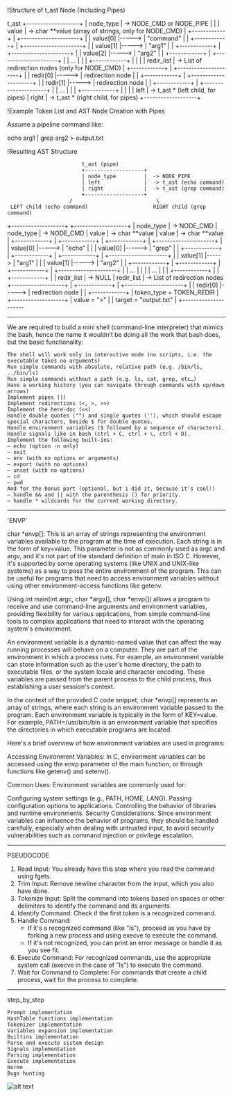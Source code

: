 !Structure of t_ast Node (Including Pipes)

t_ast
+-------------------+
| node_type         |  -> NODE_CMD or NODE_PIPE
|                   |
| value             |  -> char **value (array of strings, only for NODE_CMD)
|  +------------+   |     +---------------------+
|  | value[0]   |----->   | "command"            |
|  +------------+   |     +---------------------+
|  | value[1]   |----->   | "arg1"               |
|  +------------+   |     +---------------------+
|  | value[2]   |----->   | "arg2"               |
|  +------------+   |     +---------------------+
|  | ...        |   |
|  +------------+   |
|                   |
| redir_list        |  -> List of redirection nodes (only for NODE_CMD)
|  +------------+   |     +---------------------+
|  | redir[0]   |----->   | redirection node     |
|  +------------+   |     +---------------------+
|  | redir[1]   |----->   | redirection node     |
|  +------------+   |     +---------------------+
|  | ...        |   |
|  +------------+   |
|                   |
| left              |  -> t_ast * (left child, for pipes)
| right             |  -> t_ast * (right child, for pipes)
+-------------------+

!Example Token List and AST Node Creation with Pipes

Assume a pipeline command like:

echo arg1 | grep arg2 > output.txt


!Resulting AST Structure


                            t_ast (pipe)
                            +-------------------+
                            | node_type         |  -> NODE_PIPE
                            | left              |  -> t_ast (echo command)
                            | right             |  -> t_ast (grep command)
                            +-------------------+
                        /                           \
     LEFT child (echo command)                     RIGHT child (grep command)
+-------------------+                           +-------------------+
| node_type         |  -> NODE_CMD              | node_type         |  -> NODE_CMD
| value             |  -> char **value          | value             |  -> char **value
|  +------------+   |     +------------+        |  +------------+   |     +---------------------+
|  | value[0]   |----->   | "echo"     |        |  | value[0]   |----->   | "grep"              |
|  +------------+   |     +------------+        |  +------------+   |     +---------------------+
|  | value[1]   |----->   | "arg1"     |        |  | value[1]   |----->   | "arg2"              |
|  +------------+   |     +------------+        |  +------------+   |     +---------------------+
|  | ...        |   |                           |  | ...        |   |
|  +------------+   |                           |  +------------+   |
| redir_list        |  -> NULL                  | redir_list        |  -> List of redirection nodes
+-------------------+                           |  +------------+   |     +---------------------+
                                                |  | redir[0]   |----->   | redirection node     |
                                                |  +------------+         | token_type = TOKEN_REDIR |
                                                +-------------------+     | value = ">"            |
                                                                          | target = "output.txt"  |
                                                                          +---------------------

-------------------------------------------------------------------------------------------------------------------------------------------------------------------------



We are required to build a mini shell (command-line interpreter) that mimics the bash, hence the name it wouldn’t be doing all the work that bash does, but the basic functionality:

    The shell will work only in interactive mode (no scripts, i.e. the executable takes no arguments)
    Run simple commands with absolute, relative path (e.g. /bin/ls, ../bin/ls)
    Run simple commands without a path (e.g. ls, cat, grep, etc…)
    Have a working history (you can navigate through commands with up/down arrows)
    Implement pipes (|)
    Implement redirections (<, >, >>)
    Implement the here-doc (<<)
    Handle double quotes ("") and single quotes (''), which should escape special characters, beside $ for double quotes.
    Handle environment variables ($ followed by a sequence of characters).
    Handle signals like in bash (ctrl + C, ctrl + \, ctrl + D).
    Implement the following built-ins:
    — echo (option -n only)
    — exit
    — env (with no options or arguments)
    — export (with no options)
    — unset (with no options)
    — cd
    — pwd
    And for the bonus part (optional, but i did it, because it’s cool!)
    — handle && and || with the parenthesis () for priority.
    — handle * wildcards for the current working directory.

---------------------------------------------------------------------------------------------------------------------------

'ENVP'

char *envp[]: This is an array of strings representing the environment variables available to the program at the time of execution. Each string is in the form of key=value. This parameter is not as commonly used as argc and argv, and it's not part of the standard definition of main in ISO C. However, it's supported by some operating systems (like UNIX and UNIX-like systems) as a way to pass the entire environment of the program. This can be useful for programs that need to access environment variables without using other environment-access functions like getenv.

Using int main(int argc, char *argv[], char *envp[]) allows a program to receive and use command-line arguments and environment variables, providing flexibility for various applications, from simple command-line tools to complex applications that need to interact with the operating system's environment.

An environment variable is a dynamic-named value that can affect the way running processes will behave on a computer. They are part of the environment in which a process runs. For example, an environment variable can store information such as the user's home directory, the path to executable files, or the system locale and character encoding. These variables are passed from the parent process to the child process, thus establishing a user session's context.

In the context of the provided C code snippet, char *envp[] represents an array of strings, where each string is an environment variable passed to the program. Each environment variable is typically in the form of KEY=value. For example, PATH=/usr/bin:/bin is an environment variable that specifies the directories in which executable programs are located.

Here's a brief overview of how environment variables are used in programs:

Accessing Environment Variables: In C, environment variables can be accessed using the envp parameter of the main function, or through functions like getenv() and setenv().

Common Uses: Environment variables are commonly used for:

Configuring system settings (e.g., PATH, HOME, LANG).
Passing configuration options to applications.
Controlling the behavior of libraries and runtime environments.
Security Considerations: Since environment variables can influence the behavior of programs, they should be handled carefully, especially when dealing with untrusted input, to avoid security vulnerabilities such as command injection or privilege escalation.


--------------------------------------------------------------------------------------------------------------------------------------------

PSEUDOCODE

1. Read Input: You already have this step where you read the command using fgets.
2. Trim Input: Remove newline character from the input, which you also have done.
3. Tokenize Input: Split the command into tokens based on spaces or other delimiters to identify the command and its arguments.
4. Identify Command: Check if the first token is a recognized command.
5. Handle Command:
    - If it's a recognized command (like "ls"), proceed as you have by forking a new process and using execve to execute the command.
    - If it's not recognized, you can print an error message or handle it as you see fit.
6. Execute Command: For recognized commands, use the appropriate system call (execve in the case of "ls") to execute the command.
7. Wait for Command to Complete: For commands that create a child process, wait for the process to complete.


------------------------------------------------------------------------------------------------------------------------------------------------

step_by_step

    Prompt implementation
    HashTable functions implementation
    Tokenizer implementation
    Variables expansion implementation
    Builtins implementation
    Parse and execute sistem design
    Signals implementation
    Parsing implementation
    Execute implementation
    Norme
    Bugs hunting

![alt text](LRParser.png)
